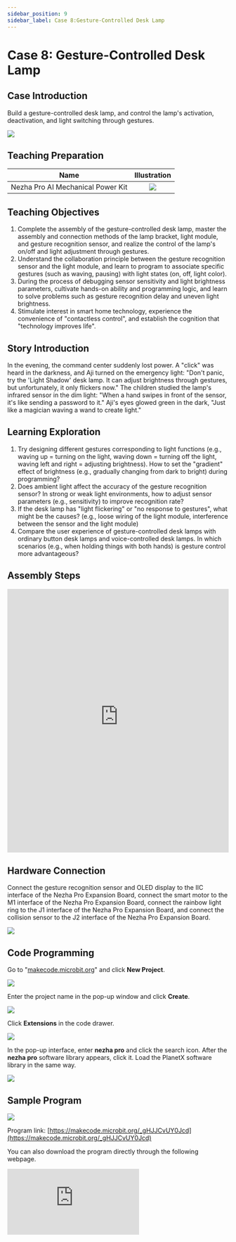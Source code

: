 ```yaml
---
sidebar_position: 9
sidebar_label: Case 8:Gesture-Controlled Desk Lamp
---
```


# Case 8: Gesture-Controlled Desk Lamp

## Case Introduction
Build a gesture-controlled desk lamp, and control the lamp's activation, deactivation, and light switching through gestures.

![](https://wiki-media-ef.oss-cn-hongkong.aliyuncs.com/i18n/en/docusaurus-plugin-content-docs/current/microbit/building-blocks/nezha-pro-ai-mechanical-power-kit/images/nezha-pro-ai-mechanical-power-kit-case-08-01.png)

## Teaching Preparation

| Name | Illustration |
| :----------: | :--------------------------: |
| Nezha Pro AI Mechanical Power Kit | ![](https://wiki-media-ef.oss-cn-hongkong.aliyuncs.com/docs/microbit/building-blocks/nezha-pro-ai-mechanical-power-kit/images/nezha-pro-ai-mechanical-power-kit-01.png) |

## Teaching Objectives
1. Complete the assembly of the gesture-controlled desk lamp, master the assembly and connection methods of the lamp bracket, light module, and gesture recognition sensor, and realize the control of the lamp's on/off and light adjustment through gestures.
2. Understand the collaboration principle between the gesture recognition sensor and the light module, and learn to program to associate specific gestures (such as waving, pausing) with light states (on, off, light color).
3. During the process of debugging sensor sensitivity and light brightness parameters, cultivate hands-on ability and programming logic, and learn to solve problems such as gesture recognition delay and uneven light brightness.
4. Stimulate interest in smart home technology, experience the convenience of "contactless control", and establish the cognition that "technology improves life".

## Story Introduction
In the evening, the command center suddenly lost power. A "click" was heard in the darkness, and Aji turned on the emergency light: "Don't panic, try the 'Light Shadow' desk lamp. It can adjust brightness through gestures, but unfortunately, it only flickers now."
The children studied the lamp's infrared sensor in the dim light: "When a hand swipes in front of the sensor, it's like sending a password to it." Aji's eyes glowed green in the dark, "Just like a magician waving a wand to create light."

## Learning Exploration
1. Try designing different gestures corresponding to light functions (e.g., waving up = turning on the light, waving down = turning off the light, waving left and right = adjusting brightness). How to set the "gradient" effect of brightness (e.g., gradually changing from dark to bright) during programming?
2. Does ambient light affect the accuracy of the gesture recognition sensor? In strong or weak light environments, how to adjust sensor parameters (e.g., sensitivity) to improve recognition rate?
3. If the desk lamp has "light flickering" or "no response to gestures", what might be the causes? (e.g., loose wiring of the light module, interference between the sensor and the light module)
4. Compare the user experience of gesture-controlled desk lamps with ordinary button desk lamps and voice-controlled desk lamps. In which scenarios (e.g., when holding things with both hands) is gesture control more advantageous?

## Assembly Steps
<embed src="https://wiki-media-ef.oss-cn-hongkong.aliyuncs.com/i18n/en/docusaurus-plugin-content-docs/current/microbit/building-blocks/nezha-pro-ai-mechanical-power-kit/files/nezha-pro-ai-mechanical-power-kit-case-08.pdf" type="application/pdf" width="100%" height="600px" />

## Hardware Connection
Connect the gesture recognition sensor and OLED display to the IIC interface of the Nezha Pro Expansion Board, connect the smart motor to the M1 interface of the Nezha Pro Expansion Board, connect the rainbow light ring to the J1 interface of the Nezha Pro Expansion Board, and connect the collision sensor to the J2 interface of the Nezha Pro Expansion Board.

![](https://wiki-media-ef.oss-cn-hongkong.aliyuncs.com/i18n/en/docusaurus-plugin-content-docs/current/microbit/building-blocks/nezha-pro-ai-mechanical-power-kit/images/nezha-pro-ai-mechanical-power-kit-case-08-02.png)

## Code Programming
Go to "[makecode.microbit.org](https://makecode.microbit.org)" and click **New Project**.

![](https://wiki-media-ef.oss-cn-hongkong.aliyuncs.com/docs/microbit/building-blocks/microbit-space-science-kit/images/microbit-space-science-kit-case01-07.png)

Enter the project name in the pop-up window and click **Create**.

![](https://wiki-media-ef.oss-cn-hongkong.aliyuncs.com/docs/microbit/building-blocks/microbit-space-science-kit/images/microbit-space-science-kit-case01-11.png)

Click **Extensions** in the code drawer.

![](https://wiki-media-ef.oss-cn-hongkong.aliyuncs.com/docs/microbit/building-blocks/microbit-space-science-kit/images/microbit-space-science-kit-case01-09.png)

In the pop-up interface, enter **nezha pro** and click the search icon. After the **nezha pro** software library appears, click it. Load the PlanetX software library in the same way.

![](https://wiki-media-ef.oss-cn-hongkong.aliyuncs.com/docs/microbit/building-blocks/microbit-space-science-kit/images/microbit-space-science-kit-case01-10.png)

## Sample Program
![](https://wiki-media-ef.oss-cn-hongkong.aliyuncs.com/i18n/en/docusaurus-plugin-content-docs/current/microbit/building-blocks/nezha-pro-ai-mechanical-power-kit/images/nezha-pro-ai-mechanical-power-kit-case-08-03.png)

Program link: [https://makecode.microbit.org/_gHJJCvUY0Jcd](https://makecode.microbit.org/_gHJJCvUY0Jcd)

You can also download the program directly through the following webpage.

<div
    style={{
        position: 'relative',
        paddingBottom: '60%',
        overflow: 'hidden',
    }}
>
    <iframe
        src="https://makecode.microbit.org/_gHJJCvUY0Jcd"
        frameborder="0"
        sandbox="allow-popups allow-forms allow-scripts allow-same-origin"
        style={{
            position: 'absolute',
            width: '100%',
            height: '100%',
        }}
    />
</div>

## Program Download
Use a USB cable to connect the PC and micro:bit V2.

![](https://wiki-media-ef.oss-cn-hongkong.aliyuncs.com/docs/microbit/building-blocks/microbit-space-science-kit/images/microbit-space-science-kit-manual03.gif)

After successful connection, a drive named MICROBIT will be recognized on the computer.

![](https://wiki-media-ef.oss-cn-hongkong.aliyuncs.com/docs/microbit/building-blocks/microbit-space-science-kit/images/microbit-space-science-kit-manual06.png)

Click the icon at the bottom left ![](https://wiki-media-ef.oss-cn-hongkong.aliyuncs.com/docs/microbit/building-blocks/microbit-space-science-kit/images/microbit-space-science-kit-manual07.png) and select **Connect Device**.

![](https://wiki-media-ef.oss-cn-hongkong.aliyuncs.com/docs/microbit/building-blocks/microbit-space-science-kit/images/microbit-space-science-kit-manual11.png)

Click ![](https://wiki-media-ef.oss-cn-hongkong.aliyuncs.com/docs/microbit/building-blocks/microbit-space-science-kit/images/microbit-space-science-kit-manual08.png).

![](https://wiki-media-ef.oss-cn-hongkong.aliyuncs.com/docs/microbit/building-blocks/microbit-space-science-kit/images/microbit-space-science-kit-manual12.png)

Click ![](https://wiki-media-ef.oss-cn-hongkong.aliyuncs.com/docs/microbit/building-blocks/microbit-space-science-kit/images/microbit-space-science-kit-manual09.png).

![](https://wiki-media-ef.oss-cn-hongkong.aliyuncs.com/docs/microbit/building-blocks/microbit-space-science-kit/images/microbit-space-science-kit-manual13.png)

In the pop-up window, select **BBC micro:bit CMSIS-DAP**, then select **Connect**. Now, the micro:bit has been successfully connected.

![](https://wiki-media-ef.oss-cn-hongkong.aliyuncs.com/docs/microbit/building-blocks/microbit-space-science-kit/images/microbit-space-science-kit-manual14.png)

Click **Download Program**

![](https://wiki-media-ef.oss-cn-hongkong.aliyuncs.com/docs/microbit/building-blocks/microbit-space-science-kit/images/microbit-space-science-kit-manual10.png)


## Case Demonstration
After turning on the power, control the light on/off and color through gesture recognition. The collision sensor can simply control the light on/off, and the OLED displays the current light color.

![](https://wiki-media-ef.oss-cn-hongkong.aliyuncs.com/i18n/en/docusaurus-plugin-content-docs/current/microbit/building-blocks/nezha-pro-ai-mechanical-power-kit/images/nezha-pro-ai-mechanical-power-kit-case-08.gif)


## Extended Knowledge
1. Application of gesture recognition in smart homes: In addition to desk lamps, gesture recognition is also used in smart TVs (waving to change channels), smart refrigerators (waving to open doors), smart mirrors (gestures to adjust functions), etc. The core is to improve usability through "contactless operation".
2. Development of light control technology: From manual switches to voice control, remote control, and then to gesture and voice control, the upgrading of light control technology reflects the "people-oriented" design concept, making home appliances more in line with human usage habits.
3. Anti-interference design of sensors: To reduce the impact of ambient light and noise on sensors, engineers add filter circuits and algorithm optimizations (such as ignoring messy signals) inside the sensors. In this case, you can try to improve recognition by blocking strong light and keeping gestures stable.
